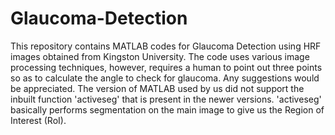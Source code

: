 # Glaucoma-Detection
This repository contains MATLAB codes for Glaucoma Detection using HRF images obtained from Kingston University. The code uses various image processing techniques, however, requires a human to point out three points so as to calculate the angle to check for glaucoma.
Any suggestions would be appreciated.
The version of MATLAB used by us did not support the inbuilt function 'activeseg' that is present in the newer versions. 'activeseg' basically performs segmentation on the main image to give us the Region of Interest (RoI).
